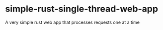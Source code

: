 # simple-rust-single-thread-web-app
A very simple rust web app that processes requests one at a time
